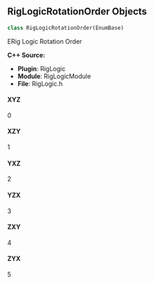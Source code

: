## RigLogicRotationOrder Objects

```python
class RigLogicRotationOrder(EnumBase)
```

ERig Logic Rotation Order

**C++ Source:**

- **Plugin**: RigLogic
- **Module**: RigLogicModule
- **File**: RigLogic.h

<a id="unreal.RigLogicRotationOrder.XYZ"></a>

#### XYZ

0

<a id="unreal.RigLogicRotationOrder.XZY"></a>

#### XZY

1

<a id="unreal.RigLogicRotationOrder.YXZ"></a>

#### YXZ

2

<a id="unreal.RigLogicRotationOrder.YZX"></a>

#### YZX

3

<a id="unreal.RigLogicRotationOrder.ZXY"></a>

#### ZXY

4

<a id="unreal.RigLogicRotationOrder.ZYX"></a>

#### ZYX

5

<a id="unreal.RigLogicScaleType"></a>